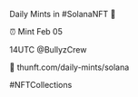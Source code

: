 Daily Mints in #SolanaNFT 🚀

⏰ Mint Feb 05

14UTC @BullyzCrew

🔗 thunft.com/daily-mints/solana

#NFTCollections